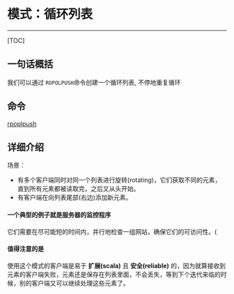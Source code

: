 # 模式：循环列表

---

[TOC]

## 一句话概括

我们可以通过 `ROPOLPUSH`命令创建一个循环列表, 不停地重复循环

## 命令

 [rpoplpush](../011-数据类型-list/010-基础命令.md#rpoplpush) 

## 详细介绍

场景：

- 有多个客户端同时对同一个列表进行旋转(rotating)，它们获取不同的元素，直到所有元素都被读取完，之后又从头开始。
- 有客户端在向列表尾部(右边)添加新元素。

#### 一个典型的例子就是服务器的监控程序

它们需要在尽可能短的时间内，并行地检查一组网站，确保它们的可访问性。(

#### 值得注意的是

使用这个模式的客户端是易于 **扩展(scala)** 且 **安全(reliable)** 的，因为就算接收到元素的客户端失败，元素还是保存在列表里面，不会丢失，等到下个迭代来临的时候，别的客户端又可以继续处理这些元素了。


